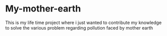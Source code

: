 # My-mother-earth
This is my life time project where i just wanted to contribute my knowledge to solve the various problem regarding pollution faced by mother earth
